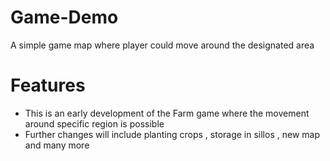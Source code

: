 # Game-Demo
 A simple game map where player could move around the designated area
 
# Features
* This is an early development of the Farm game where the movement around specific region is possible
* Further changes will include planting crops , storage in sillos , new map and many more 
